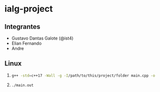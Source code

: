 # ialg-project

## Integrantes
- Gustavo Dantas Galote (@ist4)
- Elian Fernando
- Andre

## Linux

1.  ```bash
    g++ -std=c++17 -Wall -g -I/path/to/this/project/folder main.cpp -o main.out
    ```


2.  ```bash
    ./main.out
    ```
